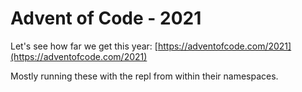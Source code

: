 # Advent of Code - 2021

Let's see how far we get this year:
[https://adventofcode.com/2021](https://adventofcode.com/2021)

Mostly running these with the repl from within their namespaces.
